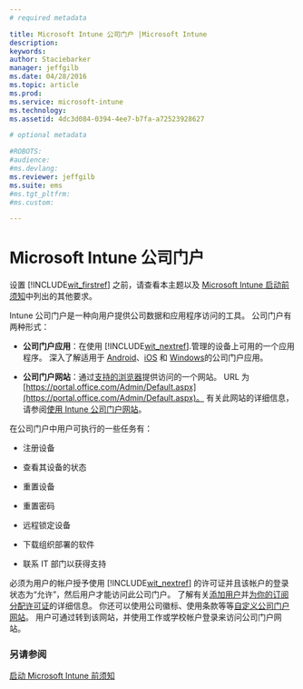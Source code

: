 ```yaml
---
# required metadata

title: Microsoft Intune 公司门户 |Microsoft Intune
description:
keywords:
author: Staciebarker
manager: jeffgilb
ms.date: 04/28/2016
ms.topic: article
ms.prod:
ms.service: microsoft-intune
ms.technology:
ms.assetid: 4dc3d084-0394-4ee7-b7fa-a72523928627

# optional metadata

#ROBOTS:
#audience:
#ms.devlang:
ms.reviewer: jeffgilb
ms.suite: ems
#ms.tgt_pltfrm:
#ms.custom:

---
```


# Microsoft Intune 公司门户

设置 [!INCLUDE[wit_firstref](../includes/wit_firstref_md.md)] 之前，请查看本主题以及 [Microsoft Intune 启动前须知](what-to-know-before-you-start-microsoft-intune.md)中列出的其他要求。

Intune 公司门户是一种向用户提供公司数据和应用程序访问的工具。 公司门户有两种形式：

-   **公司门户应用**：在使用 [!INCLUDE[wit_nextref](../includes/wit_nextref_md.md)].管理的设备上可用的一个应用程序。 深入了解适用于 [Android](/Intune/EndUser/using-your-android-device-with-intune)、[iOS](/Intune/EndUser/using-your-ios-or-mac-os-x-device-with-intune) 和 [Windows](/Intune/EndUser/using-your-windows-device-with-intune)的公司门户应用。


- **公司门户网站**：通过[支持的浏览器](supported-web-browsers.md)提供访问的一个网站。 URL 为 [https://portal.office.com/Admin/Default.aspx](https://portal.office.com/Admin/Default.aspx)。 有关此网站的详细信息，请参阅[使用 Intune 公司门户网站](/Intune/EndUser/using-the-intune-company-portal-website)。

在公司门户中用户可执行的一些任务有：

-   注册设备

-   查看其设备的状态

-   重置设备

-   重置密码

-   远程锁定设备

-   下载组织部署的软件

-   联系 IT 部门以获得支持

必须为用户的帐户授予使用 [!INCLUDE[wit_nextref](../includes/wit_nextref_md.md)] 的许可证并且该帐户的登录状态为“允许”，然后用户才能访问此公司门户。 了解有关[添加用户](start-with-a-paid-subscription-to-microsoft-intune-step-3.md)并[为你的订阅分配许可证](start-with-a-paid-subscription-to-microsoft-intune-step-4.md)的详细信息。 你还可以使用公司徽标、使用条款等等[自定义公司门户网站](start-with-a-paid-subscription-to-microsoft-intune-step-7.md)。 用户可通过转到该网站，并使用工作或学校帐户登录来访问公司门户网站。

### 另请参阅
[启动 Microsoft Intune 前须知](what-to-know-before-you-start-microsoft-intune.md)


<!--HONumber=May16_HO3-->


